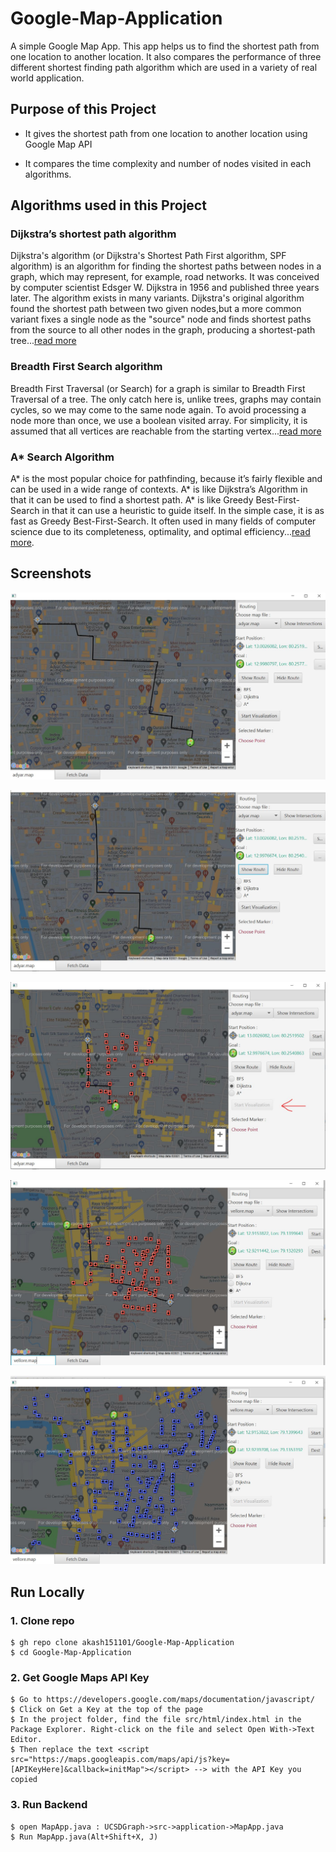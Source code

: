 # Google-Map-Application
A simple Google Map App. This app helps us to find the shortest path from one location to another location. It also compares the performance of three different shortest finding path algorithm which are used in a variety of real world application.

## Purpose of this Project
* It gives the shortest path from one location to another location using Google Map API 

* It compares the time complexity and number of nodes visited in each algorithms.
## Algorithms used in this Project
### Dijkstra’s shortest path algorithm
Dijkstra's algorithm (or Dijkstra's Shortest Path First algorithm, SPF algorithm) is an algorithm for finding the shortest paths between nodes in a graph, which may represent, for example, road networks. It was conceived by computer scientist Edsger W. Dijkstra in 1956 and published three years later. The algorithm exists in many variants. Dijkstra's original algorithm found the shortest path between two given nodes,but a more common variant fixes a single node as the "source" node and finds shortest paths from the source to all other nodes in the graph, producing a shortest-path tree...[read more](https://www.geeksforgeeks.org/dijkstras-shortest-path-algorithm-greedy-algo-7/)
### Breadth First Search algorithm
Breadth First Traversal (or Search) for a graph is similar to Breadth First Traversal of a tree. The only catch here is, unlike trees, graphs may contain cycles, so we may come to the same node again. To avoid processing a node more than once, we use a boolean visited array. For simplicity, it is assumed that all vertices are reachable from the starting vertex...[read more](https://www.geeksforgeeks.org/breadth-first-search-or-bfs-for-a-graph/)
### A* Search Algorithm
A* is the most popular choice for pathfinding, because it’s fairly flexible and can be used in a wide range of contexts. A* is like Dijkstra’s Algorithm in that it can be used to find a shortest path. A* is like Greedy Best-First-Search in that it can use a heuristic to guide itself. In the simple case, it is as fast as Greedy Best-First-Search. It often used in many fields of computer science due to its completeness, optimality, and optimal efficiency...[read more](https://www.geeksforgeeks.org/a-search-algorithm/).
## Screenshots
![Image1](https://github.com/akash151101/Google-Map-Application/blob/master/Images/image2.JPG)

![Image2](https://github.com/akash151101/Google-Map-Application/blob/master/Images/image3.JPG)

![Image3](https://github.com/akash151101/Google-Map-Application/blob/master/Images/image4.JPG)

![Image4](https://github.com/akash151101/Google-Map-Application/blob/master/Images/image5.JPG)

![Image5](https://github.com/akash151101/Google-Map-Application/blob/master/Images/image6.JPG)
## Run Locally
### 1. Clone repo

```
$ gh repo clone akash151101/Google-Map-Application
$ cd Google-Map-Application
```

### 2. Get Google Maps API Key 

```
$ Go to https://developers.google.com/maps/documentation/javascript/
$ Click on Get a Key at the top of the page
$ In the project folder, find the file src/html/index.html in the Package Explorer. Right-click on the file and select Open With->Text Editor.
$ Then replace the text <script src="https://maps.googleapis.com/maps/api/js?key=[APIKeyHere]&callback=initMap"></script> --> with the API Key you copied
```

### 3. Run Backend

```
$ open MapApp.java : UCSDGraph->src->application->MapApp.java
$ Run MapApp.java(Alt+Shift+X, J)
```
